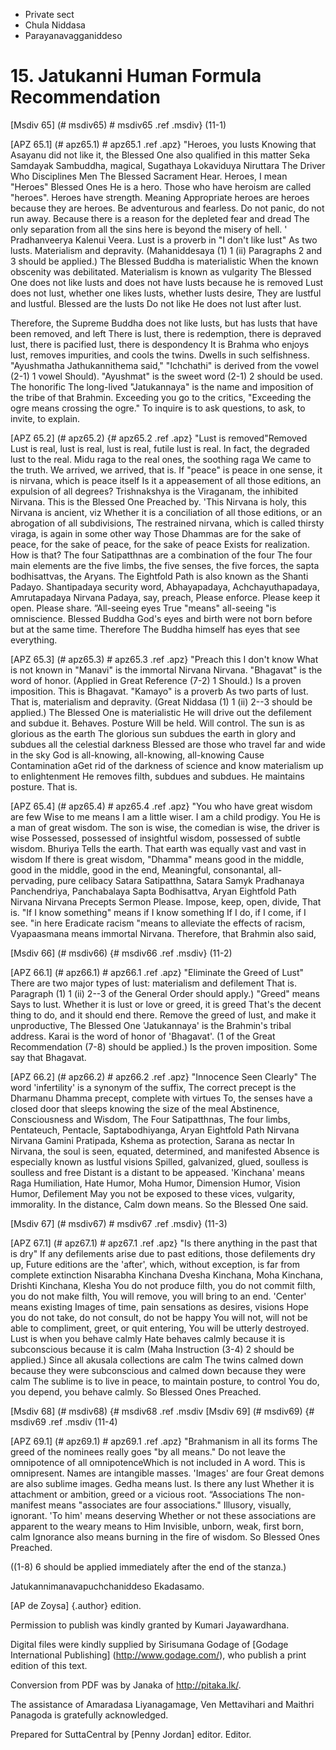 - Private sect
- Chula Niddasa
- Parayanavagganiddeso

# 15. Jatukanni Human Formula Recommendation

[Msdiv 65] (# msdiv65) # msdiv65 .ref .msdiv} (11-1)

[APZ 65.1] (# apz65.1) # apz65.1 .ref .apz} "Heroes, you lusts
Knowing that Asayanu did not like it, the Blessed One also qualified in this matter
Seka Samdayak Sambuddha, magical, Sugathaya Lokaviduya Niruttara
The Driver Who Disciplines Men The Blessed Sacrament
Hear. Heroes, I mean "Heroes" Blessed Ones
He is a hero. Those who have heroism are called "heroes". Heroes have strength. Meaning
Appropriate heroes are heroes because they are heroes. Be adventurous and fearless.
Do not panic, do not run away. Because there is a reason for the depleted fear and dread
The only separation from all the sins here is beyond the misery of hell. '
Pradhanveerya Kalenui Veera. Lust is a proverb in "I don't like lust"
As two lusts. Materialism and depravity. (Mahaniddesaya (1) 1
(ii) Paragraphs 2 and 3 should be applied.) The Blessed Buddha is materialistic
When the known obscenity was debilitated. Materialism is known as vulgarity
The Blessed One does not like lusts and does not have lusts because he is removed
Lust does not lust, whether one likes lusts, whether lusts desire,
They are lustful and lustful. Blessed are the lusts
Do not like He does not lust after lust.

Therefore, the Supreme Buddha does not like lusts, but has lusts that have been removed, and left
There is lust, there is redemption, there is depraved lust, there is pacified lust, there is despondency
It is Brahma who enjoys lust, removes impurities, and cools the twins.
Dwells in such selfishness. "Ayushmatha Jathukannithema said,"
"Ichchathi" is derived from the vowel (2-1) 1 vowel
Should). "Ayushmat" is the sweet word (2-1) 2 should be used. The honorific
The long-lived "Jatukannaya" is the name and imposition of the tribe of that Brahmin.
Exceeding you go to the critics, "Exceeding the ogre means crossing the ogre."
To inquire is to ask questions, to ask, to invite, to explain.

[APZ 65.2] (# apz65.2) {# apz65.2 .ref .apz} "Lust is removed"Removed
Lust is real, lust is real, lust is real, futile lust is real.
In fact, the degraded lust to the real. Midu raga to the real ones, the soothing raga
We came to the truth. We arrived, we arrived, that is.
If "peace" is peace in one sense, it is nirvana, which is peace itself
Is it a appeasement of all those editions, an expulsion of all degrees?
Trishnakshya is the Viraganam, the inhibited Nirvana. This is the Blessed One
Preached by. 'This Nirvana is holy, this Nirvana is ancient, viz
Whether it is a conciliation of all those editions, or an abrogation of all subdivisions,
The restrained nirvana, which is called thirsty viraga, is again in some other way
Those Dhammas are for the sake of peace, for the sake of peace, for the sake of peace
Exists for realization. How is that? The four Satipatthnas are a combination of the four
The four main elements are the five limbs, the five senses, the five forces, the sapta bodhisattvas, the Aryans.
The Eightfold Path is also known as the Shanti Padayo. Shantipadaya security word,
Abhayapadaya, Achchayuthapadaya, Amrutapadaya Nirvana Padaya, say, preach,
Please enforce. Please keep it open. Please share. ”All-seeing eyes
True "means" all-seeing "is omniscience. Blessed Buddha
God's eyes and birth were not born before but at the same time. Therefore
The Buddha himself has eyes that see everything.

[APZ 65.3] (# apz65.3) # apz65.3 .ref .apz} "Preach this I don't know
What is not known in "Manavi" is the immortal Nirvana
Nirvana. "Bhagavat" is the word of honor. (Applied in Great Reference (7-2) 1
Should.) Is a proven imposition. This is Bhagavat. "Kamayo" is a proverb
As two parts of lust. That is, materialism and depravity. (Great
Niddasa (1) 1 (ii) 2--3 should be applied.) The Blessed One is materialistic
He will drive out the defilement and subdue it. Behaves. Posture
Will be held. Will control. The sun is as glorious as the earth
The glorious sun subdues the earth in glory and subdues all the celestial darkness
Blessed are those who travel far and wide in the sky
God is all-knowing, all-knowing, all-knowing
Cause Contamination aGet rid of the darkness of science and know materialism up to enlightenment
He removes filth, subdues and subdues. He maintains posture.
That is.

[APZ 65.4] (# apz65.4) # apz65.4 .ref .apz} "You who have great wisdom are few
Wise to me means I am a little wiser. I am a child prodigy. You
He is a man of great wisdom. The son is wise, the comedian is wise, the driver is wise
Possessed, possessed of insightful wisdom, possessed of subtle wisdom. Bhuriya
Tells the earth. That earth was equally vast and vast in wisdom
If there is great wisdom, "Dhamma" means good in the middle, good in the middle, good in the end,
Meaningful, consonantal, all-pervading, pure celibacy
Satara Satipatthna, Satara Samy‍k Pradhanaya Panchendriya, Panchabalaya Sapta
Bodhisattva, Aryan Eightfold Path Nirvana Nirvana Precepts Sermon
Please. Impose, keep, open, divide,
That is. "If I know something" means if I know something
If I do, if I come, if I see. "in here
Eradicate racism "means to alleviate the effects of racism,
Vyapaasmana means immortal Nirvana. Therefore, that Brahmin also said,

[Msdiv 66] (# msdiv66) {# msdiv66 .ref .msdiv} (11-2)

[APZ 66.1] (# apz66.1) # apz66.1 .ref .apz} "Eliminate the Greed of Lust"
There are two major types of lust: materialism and defilement
That is. Paragraph (1) 1 (ii) 2--3 of the General Order should apply.) "Greed" means
Says to lust. Whether it is lust or love or greed, it is greed
That's the decent thing to do, and it should end there. Remove the greed of lust, and make it unproductive,
The Blessed One 'Jatukannaya' is the Brahmin's tribal address.
Karai is the word of honor of 'Bhagavat'. (1 of the Great Recommendation (7-8) should be applied.)
Is the proven imposition. Some say that Bhagavat.

[APZ 66.2] (# apz66.2) # apz66.2 .ref .apz} "Innocence Seen Clearly"
The word 'infertility' is a synonym of the suffix,
The correct precept is the Dharmanu Dhamma precept, complete with virtues
To, the senses have a closed door that sleeps knowing the size of the meal
Abstinence, Consciousness and Wisdom, The Four Satipatthnas, The four limbs,
Pentateuch, Pentacle, Saptabodhiyanga, Aryan Eightfold Path Nirvana
Nirvana Gamini Pratipada, Kshema as protection, Sarana as nectar
In Nirvana, the soul is seen, equated, determined, and manifested
Absence is especially known as lustful visions
Spilled, galvanized, glued, soulless is soulless and free
Distant is a distant to be appeased. 'Kinchana' means Raga
Humiliation, Hate Humor, Moha Humor, Dimension Humor, Vision Humor, Defilement
May you not be exposed to these vices, vulgarity, immorality. In the distance,
Calm down means. So the Blessed One said.

[Msdiv 67] (# msdiv67) # msdiv67 .ref .msdiv} (11-3)

[APZ 67.1] (# apz67.1) # apz67.1 .ref .apz} "Is there anything in the past that is dry"
If any defilements arise due to past editions, those defilements dry up,
Future editions are the 'after', which, without exception, is far from complete extinction
Nisarabha Kinchana Dvesha Kinchana, Moha Kinchana, Drishti Kinchana, Klesha
You do not produce filth, you do not commit filth, you do not make filth,
You will remove, you will bring to an end. 'Center' means existing
Images of time, pain sensations as desires, visions
Hope you do not take, do not consult, do not be happy
You will not, will not be able to compliment, greet, or quit entering,
You will be utterly destroyed. Lust is when you behave calmly
Hate behaves calmly because it is subconscious because it is calm (Maha
Instruction (3-4) 2 should be applied.) Since all akusala collections are calm
The twins calmed down because they were subconscious and calmed down because they were calm
The sublime is to live in peace, to maintain posture, to control
You do, you depend, you behave calmly. So Blessed Ones
Preached.

[Msdiv 68] (# msdiv68) {# msdiv68 .ref .msdiv [Msdiv 69] (# msdiv69) {# msdiv69
.ref .msdiv (11-4)

[APZ 69.1] (# apz69.1) # apz69.1 .ref .apz} "Brahmanism in all its forms
The greed of the nominees really goes "by all means."
Do not leave the omnipotence of all omnipotenceWhich is not included in
A word. This is omnipresent. Names are intangible masses. 'Images' are four
Great demons are also sublime images. Gedha means lust. Is there any lust
Whether it is attachment or ambition, greed or a vicious root. “Associations
The non-manifest means "associates are four associations."
Illusory, visually, ignorant. 'To him' means deserving
Whether or not these associations are apparent to the weary means to Him
Invisible, unborn, weak, first born, calm
Ignorance also means burning in the fire of wisdom. So Blessed Ones
Preached.

((1-8) 6 should be applied immediately after the end of the stanza.)

Jatukannimanavapuchchaniddeso Ekadasamo.

[AP de Zoysa] {.author} edition.

Permission to publish was kindly granted by Kumari Jayawardhana.

Digital files were kindly supplied by Sirisumana Godage of [Godage
International Publishing] (http://www.godage.com/), who publish a print
edition of this text.

Conversion from PDF was by Janaka of <http://pitaka.lk/>.

The assistance of Amaradasa Liyanagamage, Ven Mettavihari and Maithri
Panagoda is gratefully acknowledged.

Prepared for SuttaCentral by [Penny Jordan] editor. Editor.
